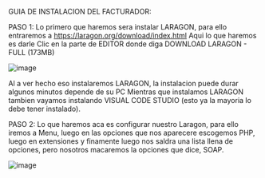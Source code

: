 GUIA DE INSTALACION DEL FACTURADOR:

PASO 1:
Lo primero que haremos sera instalar LARAGON, para ello entraremos a https://laragon.org/download/index.html
Aqui lo que haremos es darle Clic en la parte de EDITOR donde diga DOWNLOAD LARAGON - FULL (173MB)

![image](https://github.com/Luiston26/Guia/assets/141371960/4539c00a-fb56-4ae2-90b3-c4e2f31d707e)

Al a ver hecho eso instalaremos LARAGON, la instalacion puede durar algunos minutos depende de su PC
Mientras que instalamos LARAGON tambien vayamos instalando VISUAL CODE STUDIO (esto ya la mayoria lo debe tener instalado).

PASO 2:
Lo que haremos aca es configurar nuestro Laragon, para ello iremos a Menu, luego en las opciones que nos aparecere escogemos PHP, luego en extensiones y finamente luego nos saldra una lista llena de opciones, pero nosotros macaremos la opciones que dice, SOAP.

![image](https://github.com/Luiston26/Guia/assets/141371960/2979af0c-0082-4cc3-aaf8-7db24690dbe9)


